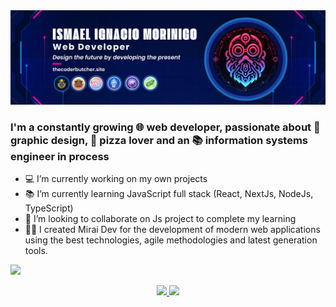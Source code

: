 <div align="center">
    <a href="https://thecoderbutcher.site" target="_blank">
        <img  src="./icons/banner.webp" alt="banner" />
    </a> 
</div>

### I'm a constantly growing 🌐 web developer, passionate about 🎨 graphic design, 🍕 pizza lover and an 📚 information systems engineer in process 

- :computer: I’m currently working on my own projects
- 📚 I’m currently learning JavaScript full stack (React, NextJs, NodeJs, TypeScript)
- :eyes: I’m looking to collaborate on Js project to complete my learning
- 👨‍💻 I created Mirai Dev for the development of modern web applications using the best technologies, agile methodologies and latest generation tools.

![](https://komarev.com/ghpvc/?username=thecoderbutcher&abbreviated=true&label=VIEWS&style=flat-square&color=4000D2)

<div align="center">
    <a href="https://thecoderbutcher.site" target="_blank">
      <img height="250em" src="https://github-readme-stats.vercel.app/api?username=thecoderbutcher&show_icons=true&theme=github_dark&include_all_commits=true&count_private=true&show=reviews,discussions_answered" />
      <img height="250em" src="https://github-readme-stats.vercel.app/api/top-langs/?username=thecoderbutcher&layout=compact&langs_count=10&theme=github_dark" />
    </a>
</div>
